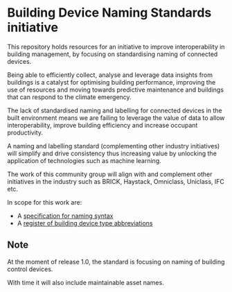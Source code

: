 # Building Device Naming Standards initiative

This repository holds resources for an initiative to improve interoperability in building management, by focusing on standardising naming of connected devices.

Being able to efficiently collect, analyse and leverage data insights from buildings is a catalyst for optimising building performance, improving the use of resources and moving towards predictive maintenance and buildings that can respond  to the climate emergency.

The lack of standardised naming and labelling for connected devices in the built environment means we are failing to leverage the value of data to allow interoperability, improve building efficiency and increase occupant productivity.

A naming and labelling standard (complementing other industry initiatives) will simplify and drive consistency thus increasing value by unlocking the application of technologies such as machine learning.  

The work of this community group will align with and complement other initiatives in the industry such as BRICK, Haystack, Omniclass, Uniclass, IFC etc.

In scope for this work are:
- A [specification for naming syntax](BDNS_Specification_naming_syntax.md)
- A [register of building device type abbreviations](BDNS_Abbreviations_Register.csv)

## Note
At the moment of release 1.0, the standard is focusing on naming of building control devices. 

With time it will also include maintainable asset names.
